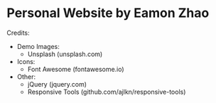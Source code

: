 # Personal Website by Eamon Zhao



Credits:
- Demo Images:
  - Unsplash (unsplash.com)
- Icons:
  - Font Awesome (fontawesome.io)
- Other:
  - jQuery (jquery.com)
  - Responsive Tools (github.com/ajlkn/responsive-tools)
